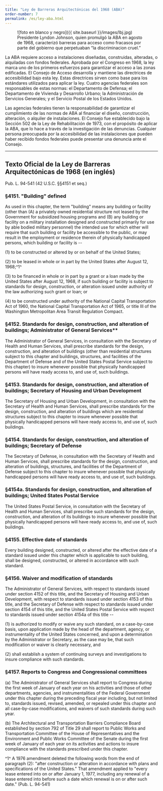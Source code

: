 ```yaml
---
title: "Ley de Barreras Arquitectónicas del 1968 (ABA)"
order-number: 7
permalink: /es/ley-aba.html
---
```


<figure class="float-right">
![foto en blanco y negro]({{ site.baseurl }}/images/lbj.jpg)
<figcaption>
Presidente Lyndon Johnson, quien promulgó la ABA en agosto de 1968, caracterizó barreras para acceso como fracasos por parte del gobierno que perpetuaban “la discriminacion cruel.”
</figcaption>
</figure>

La ABA requiere acceso a instalaciones diseñadas, construidas, alteradas, o alquiladas con fondos federales. Aprobada por el Congreso en 1968, la ley marca uno de los primeros esfuerzos para garantizar el acceso a las zonas edificadas. El Consejo de Acceso desarrolla y mantiene las directrices de accesibilidad bajo esta ley. Estas directrices sirven como base para los estándares utilizados para aplicar la ley. Cuatro agencias federales son responsables de estas normas: el Departamento de Defensa; el Departamento de Vivienda y Desarrollo Urbano; la Administración de Servicios Generales; y el Servicio Postal de los Estados Unidos.

Las agencias federales tienen la responsabilidad de garantizar el cumplimiento de las normas de ABA al financiar el diseño, construcción, alteración, o alquiler de instalaciones. El Consejo fue establecido bajo la Sección 502 de la Ley de Rehabilitación de 1973, con el propósito de aplicar la ABA, que lo hace a través de la investigación de las denuncias. Cualquier persona preocupada por la accesibilidad de las instalaciones que pueden haber recibido fondos federales puede presentar una denuncia ante el Consejo.

* * * * *

## Texto Oficial de la Ley de Barreras Arquitectónicas de 1968 (en inglés) 

Pub. L. 94-541 (42 U.S.C. §§4151 et seq.) 

### §4151. "Building" defined

As used in this chapter, the term "building" means any building or facility (other than (A) a privately owned residential structure not leased by the Government for subsidized housing programs and (B) any building or facility on a military installation designed and constructed primarily for use by able bodied military personnel) the intended use for which either will require that such building or facility be accessible to the public, or may result in the employment or residence therein of physically handicapped persons, which building or facility is --

(1) to be constructed or altered by or on behalf of the United States;

(2) to be leased in whole or in part by the United States after August 12, 1968;^1^

(3) to be financed in whole or in part by a grant or a loan made by the United States after August 12, 1968, if such building or facility is subject to standards for design, construction, or alteration issued under authority of the law authorizing such grant or loan; or

(4) to be constructed under authority of the National Capital Transportation Act of 1960, the National Capital Transportation Act of 1965, or title III of the Washington Metropolitan Area Transit Regulation Compact.

### §4152. Standards for design, construction, and alteration of buildings; Administrator of General Services**

The Administrator of General Services, in consultation with the Secretary of Health and Human Services, shall prescribe standards for the design, construction, and alteration of buildings (other than residential structures subject to this chapter and buildings, structures, and facilities of the Department of Defense and of the United States Postal Service subject to this chapter) to insure whenever possible that physically handicapped persons will have ready access to, and use of, such buildings.

### §4153. Standards for design, construction, and alteration of buildings; Secretary of Housing and Urban Development

The Secretary of Housing and Urban Development, in consultation with the Secretary of Health and Human Services, shall prescribe standards for the design, construction, and alteration of buildings which are residential structures subject to this chapter to insure whenever possible that physically handicapped persons will have ready access to, and use of, such buildings.

### §4154. Standards for design, construction, and alteration of buildings; Secretary of Defense

The Secretary of Defense, in consultation with the Secretary of Health and Human Services, shall prescribe standards for the design, construction, and alteration of buildings, structures, and facilities of the Department of Defense subject to this chapter to insure whenever possible that physically handicapped persons will have ready access to, and use of, such buildings.

### §4154a. Standards for design, construction, and alteration of buildings; United States Postal Service

The United States Postal Service, in consultation with the Secretary of Health and Human Services, shall prescribe such standards for the design, construction, and alteration of its buildings to insure whenever possible that physically handicapped persons will have ready access to, and use of, such buildings.

### §4155. Effective date of standards

Every building designed, constructed, or altered after the effective date of a standard issued under this chapter which is applicable to such building, shall be designed, constructed, or altered in accordance with such standard.

### §4156. Waiver and modification of standards

The Administrator of General Services, with respect to standards issued under section 4152 of this title, and the Secretary of Housing and Urban Development, with respect to standards issued under section 4153 of this title, and the Secretary of Defense with respect to standards issued under section 4154 of this title, and the United States Postal Service with respect to standards issued under section 4154a of this title --

(1) is authorized to modify or waive any such standard, on a case-by-case basis, upon application made by the head of the department, agency, or instrumentality of the United States concerned, and upon a determination by the Administrator or Secretary, as the case may be, that such modification or waiver is clearly necessary, and

(2) shall establish a system of continuing surveys and investigations to insure compliance with such standards.

### §4157. Reports to Congress and Congressional committees

(a) The Administrator of General Services shall report to Congress during the first week of January of each year on his activities and those of other departments, agencies, and instrumentalities of the Federal Government under this chapter during the preceding fiscal year including, but not limited to, standards issued, revised, amended, or repealed under this chapter and all case-by-case modifications, and waivers of such standards during such year.

(b) The Architectural and Transportation Barriers Compliance Board established by section 792 of Title 29 shall report to Public Works and Transportation Committee of the House of Representatives and the Environment and Public Works Committee of the Senate during the first week of January of each year on its activities and actions to insure compliance with the standards prescribed under this chapter.

^1^ A 1976 amendment deleted the following words from the end of paragraph (2): "after construction or alteration in accordance with plans and specifications of the United States."  That amendment applied to "every lease entered into on or after January 1, 1977, including any renewal of a lease entered into before such a date which renewal is on or after such date." (Pub. L. 94-541)
